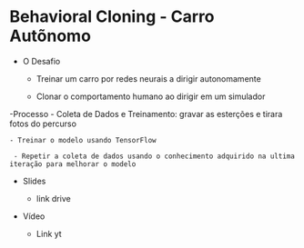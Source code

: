 
# Behavioral Cloning - Carro Autõnomo

- O Desafio
    - Treinar um carro por redes neurais a dirigir autonomamente
    
    - Clonar o comportamento humano ao dirigir em um simulador
    
 -Processo
    - Coleta de Dados e Treinamento: gravar as esterções e tirara fotos do percurso
    
    - Treinar o modelo usando TensorFlow
    
     - Repetir a coleta de dados usando o conhecimento adquirido na ultima iteração para melhorar o modelo

- Slides 
     - link drive
     
- Vídeo
     - Link yt
